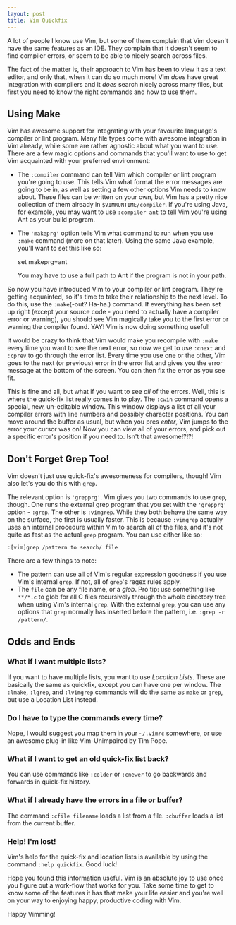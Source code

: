 ```yaml
---
layout: post
title: Vim Quickfix
---
```


A lot of people I know use Vim, but some of them complain that Vim doesn't have
the same features as an IDE. They complain that it doesn't seem to find compiler
errors, or seem to be able to nicely search across files.

The fact of the matter is, their approach to Vim has been to view it as a text
editor, and only that, when it can do so much more!  Vim *does* have great
integration with compilers and it *does* search nicely across many files, but
first you need to know the right commands and how to use them.

Using Make
----------

Vim has awesome support for integrating with your favourite language's compiler
or lint program.  Many file types come with awesome integration in Vim already,
while some are rather agnostic about what you want to use.  There are a few
magic options and commands that you'll want to use to get Vim acquainted with
your preferred environment:

* The `:compiler` command can tell Vim which compiler or lint program  you're
  going to use.  This tells Vim what format the error messages are going to be
  in, as well as setting a few other options Vim needs to know about.  These
  files can be written on your own, but Vim has a pretty nice collection of them
  already in `$VIMRUNTIME/compiler`. If you're using Java, for example, you may
  want to use `:compiler ant` to tell Vim you're using Ant as your build
  program.
* The `'makeprg'` option tells Vim what command to run when you use `:make`
  command (more on that later). Using the same Java example, you'll want to set
  this like so:

    set makeprg=ant

  You may have to use a full path to Ant if the program is not in your path.

So now you have introduced Vim to your compiler or lint program. They're getting
acquainted, so it's time to take their relationship to the next level. To do
this, use the `:make`(-out? Ha-ha.) command. If everything has been set up right
(except your source code - you need to actually have a compiler error or
warning), you should see Vim magically take you to the first error or warning
the compiler found. YAY! Vim is now doing something useful!

It would be crazy to think that Vim would make you recompile with `:make` every
time you want to see the next error, so now we get to use `:cnext` and `:cprev`
to go through the error list.  Every time you use one or the other, Vim goes to
the next (or previous) error in the error list and gives you the error message
at the bottom of the screen.  You can then fix the error as you see fit.

This is fine and all, but what if you want to see *all* of the errors. Well,
this is where the quick-fix list really comes in to play.  The `:cwin` command
opens a special, new, un-editable window. This window displays a list of all
your compiler errors with line numbers and possibly character positions.  You
can move around the buffer as usual, but when you pres *enter*, Vim jumps to the
error your cursor was on!  Now you can view all of your errors, and pick out a
specific error's position if you need to. Isn't that awesome!?!?!

Don't Forget Grep Too!
----------------------

Vim doesn't just use quick-fix's awesomeness for compilers, though!  Vim also
let's you do this with `grep`.

The relevant option is `'grepprg'`. Vim gives you two commands to use `grep`,
though. One runs the external grep program that you set with the `'grepprg'`
option - `:grep`.  The other is `:vimgrep`. While they both behave the same way
on the surface, the first is usually faster. This is because `:vimgrep` actually
uses an internal procedure within Vim to search all of the files, and it's not
quite as fast as the actual `grep` program. You can use either like so:

    :[vim]grep /pattern to search/ file

There are a few things to note:
* The pattern can use all of Vim's regular expression goodness if you use Vim's
  internal `grep`. If not, all of `grep`'s regex rules apply.
* The `file` can be any file name, or a *glob*.  Pro tip: use something like
  `**/*.c` to glob for all C files recursively through the whole directory tree
  when using Vim's internal `grep`. With the external `grep`, you can use any
  options that `grep` normally has inserted before the pattern, i.e. `:grep -r
  /pattern/`.

Odds and Ends
-------------

### What if I want multiple lists? ###

If you want to have multiple lists, you want to use *Location Lists*. These are
basically the same as quickfix, except you can have one per window. The
`:lmake`, `:lgrep`, and `:lvimgrep` commands will do the same as `make` or `grep`,
but use a Location List instead.

### Do I have to type the commands every time? ###

Nope, I would suggest you map them in your `~/.vimrc` somewhere, or use an
awesome plug-in like Vim-Unimpaired by Tim Pope.

### What if I want to get an old quick-fix list back? ###

You can use commands like `:colder` or `:cnewer` to go backwards and forwards in
quick-fix history.

### What if I already have the errors in a file or buffer? ###

The command `:cfile filename` loads a list from a file. `:cbuffer` loads a list
from the current buffer.

### Help! I'm lost! ###

Vim's help for the quick-fix and location lists is available by using the
command `:help quickfix`.  Good luck!


Hope you found this information useful. Vim is an absolute joy to use once you
figure out a work-flow that works for you. Take some time to get to know some of
the features it has that make your life easier and you're well on your way to
enjoying happy, productive coding with Vim.

Happy Vimming!
